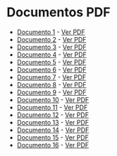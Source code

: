 <!DOCTYPE html>
<html>
<head>
    <title>PDF Hosting</title>
</head>
<body>
    <h1>Documentos PDF</h1>
    <ul>
        <li><a href="parte1/README.md">Documento 1</a> - <a href="parte1/yourfile1.pdf" target="_blank">Ver PDF</a></li>
        <li><a href="parte2/README.md">Documento 2</a> - <a href="parte2/yourfile2.pdf" target="_blank">Ver PDF</a></li>
        <li><a href="parte3/README.md">Documento 3</a> - <a href="parte3/yourfile3.pdf" target="_blank">Ver PDF</a></li>
        <li><a href="parte4/README.md">Documento 4</a> - <a href="parte4/yourfile4.pdf" target="_blank">Ver PDF</a></li>
        <li><a href="parte5/README.md">Documento 5</a> - <a href="parte5/yourfile5.pdf" target="_blank">Ver PDF</a></li>
        <li><a href="parte6/README.md">Documento 6</a> - <a href="parte6/yourfile6.pdf" target="_blank">Ver PDF</a></li>
        <li><a href="parte7/README.md">Documento 7</a> - <a href="parte7/yourfile7.pdf" target="_blank">Ver PDF</a></li>
        <li><a href="parte8/README.md">Documento 8</a> - <a href="parte8/yourfile8.pdf" target="_blank">Ver PDF</a></li>
        <li><a href="parte9/README.md">Documento 9</a> - <a href="parte9/yourfile9.pdf" target="_blank">Ver PDF</a></li>
        <li><a href="parte10/README.md">Documento 10</a> - <a href="parte10/yourfile10.pdf" target="_blank">Ver PDF</a></li>
        <li><a href="parte11/README.md">Documento 11</a> - <a href="parte11/yourfile11.pdf" target="_blank">Ver PDF</a></li>
        <li><a href="parte12/README.md">Documento 12</a> - <a href="parte12/yourfile12.pdf" target="_blank">Ver PDF</a></li>
        <li><a href="parte13/README.md">Documento 13</a> - <a href="parte13/yourfile13.pdf" target="_blank">Ver PDF</a></li>
        <li><a href="parte14/README.md">Documento 14</a> - <a href="parte14/yourfile14.pdf" target="_blank">Ver PDF</a></li>
        <li><a href="parte15/README.md">Documento 15</a> - <a href="parte15/yourfile15.pdf" target="_blank">Ver PDF</a></li>
        <li><a href="parte16/README.md">Documento 16</a> - <a href="parte16/yourfile16.pdf" target="_blank">Ver PDF</a></li>
    </ul>
</body>
</html>
